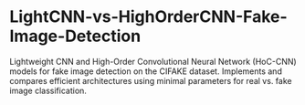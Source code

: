 # LightCNN-vs-HighOrderCNN-Fake-Image-Detection
Lightweight CNN and High-Order Convolutional Neural Network (HoC-CNN) models for fake image detection on the CIFAKE dataset. Implements and compares efficient architectures using minimal parameters for real vs. fake image classification.

